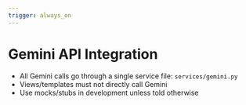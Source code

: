 ```yaml
---
trigger: always_on
---
```


# Gemini API Integration

- All Gemini calls go through a single service file: `services/gemini.py`
- Views/templates must not directly call Gemini
- Use mocks/stubs in development unless told otherwise
